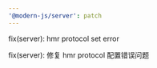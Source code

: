 ```yaml
---
'@modern-js/server': patch
---
```


fix(server): hmr protocol set error

fix(server): 修复 hmr protocol 配置错误问题
